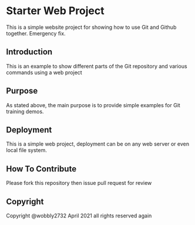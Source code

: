 # Starter Web Project

This is a simple website project for showing how to use Git and Github together. Emergency fix.

## Introduction

This is an example to show different parts of the Git repository and various commands using a web project
## Purpose

As stated above, the main purpose is to provide simple examples for Git training demos.

## Deployment

This is a simple web project, deployment can be on any web server or even local file system.

## How To Contribute

Please fork this repository then issue pull request for review
## Copyright

Copyright @wobbly2732 April 2021 all rights reserved again